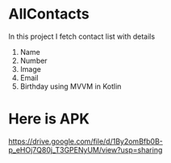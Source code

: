 # AllContacts
In this project I fetch contact list with details
1. Name
2. Number
3. Image
4. Email
5. Birthday
using MVVM in Kotlin

# Here is APK
https://drive.google.com/file/d/1By2omBfb0B-p_eHOj7Q80j_T3GPENyUM/view?usp=sharing
